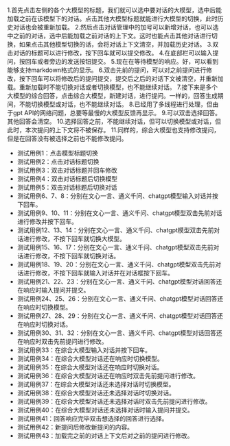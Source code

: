 1.首先点击左侧的各个大模型的标题，我们就可以选中要对话的大模型，选中后能加载之前在该模型下的对话。点击其他大模型标题就能进行大模型的切换，此时历史对话也会被重新加载。
2.然后点击对话管理中的加号可以新增对话，也可以选中之前的对话，选中后能加载之前对话的上下文。这时也能点击其他对话进行切换，如果点击其他模型切换的话，会将对话上下文清空，并加载历史对话。
3.双击对话的标题可以进行修改，按下回车就可以提交修改。
4.在底部栏可以输入提问，按回车或者旁边的发送按钮提交。
5.现在在等待模型的响应。好，可以看到能够支持markdown格式的显示。
6.双击先前的提问，可以对之前提问进行修改，按下回车可以将修改后的提问提交，提交后之后的对话下文被清空，并重新加载。重新加载时不能切换对话或者切换模型，也不能继续对话。
7.接下来是多个大模型的综合回答，点击综合大模型，新建对话，进行提问。一样的，回答生成期间，不能切换模型或对话，也不能继续对话。
8.已经用了多线程进行处理，但由于gpt API的网络问题，总要等最慢的大模型反馈再显示。
9.可以双击选择回答。其他回答会清空。
10.选择回答之前，不能继续对话，但可以切换模型或对话，但此时，本次提问的上下文将不被保存。
11.同样的，综合大模型也支持修改提问，但是在回答没有被选择之前也不能修改提问。

- 测试用例1：点击模型标题切换
- 测试用例2：点击对话标题切换
- 测试用例3：双击对话标题并回车修改
- 测试用例4：双击对话标题后切换模型
- 测试用例5：双击对话标题后切换对话
- 测试用例6、7、8：分别在文心一言、通义千问、chatgpt模型输入对话并按下回车。
- 测试用例9、10、11：分别在文心一言、通义千问、chatgpt模型双击先前对话进行修改并按下回车。
- 测试用例12、13、14：分别在文心一言、通义千问、chatgpt模型双击先前对话进行修改，不按下回车就切换大模型。
- 测试用例15、16、17：分别在文心一言、通义千问、chatgpt模型双击先前对话进行修改，不按下回车就切换对话。
- 测试用例18、19、20：分别在文心一言、通义千问、chatgpt模型双击先前对话进行修改，不按下回车就输入对话并在对话框按下回车。
- 测试用例21、22、23：分别在文心一言、通义千问、chatgpt模型对话回答还在响应时输入提问并提交。
- 测试用例24、25、26：分别在文心一言、通义千问、chatgpt模型对话回答还在响应时切换模型。
- 测试用例27、28、29：分别在文心一言、通义千问、chatgpt模型对话回答还在响应时切换对话。
- 测试用例30、31、32：分别在文心一言、通义千问、chatgpt模型对话回答还在响应时双击先前提问进行修改。
- 测试用例33：在综合大模型输入对话并按下回车。
- 测试用例34：在综合大模型对话还在响应时切换模型。
- 测试用例35：在综合大模型对话还在响应时切换对话。
- 测试用例36：在综合大模型对话还在响应时双击先前提问进行修改。
- 测试用例37：在综合大模型对话还未选择对话时切换模型。
- 测试用例38：在综合大模型对话还未选择对话时切换对话。
- 测试用例39：在综合大模型对话还未选择对话时双击先前提问进行修改。
- 测试用例40：在综合大模型对话还未选择对话时输入提问并提交。
- 测试用例41：回答响应完毕双击想选择的回答进行选择。
- 测试用例42：新提问后修改新提问的内容。
- 测试用例43：加载完之前的对话上下文后对之前的提问进行修改。